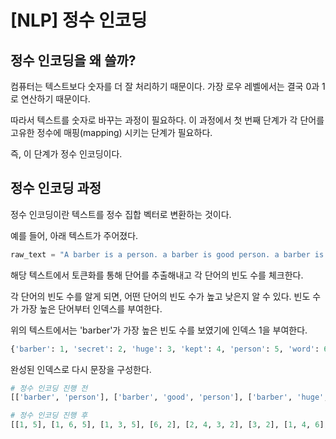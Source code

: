 # [NLP] 정수 인코딩

## 정수 인코딩을 왜 쓸까?

컴퓨터는 텍스트보다 숫자를 더 잘 처리하기 때문이다. 가장 로우 레벨에서는 결국 0과 1로 연산하기 때문이다.

따라서 텍스트를 숫자로 바꾸는 과정이 필요하다. 이 과정에서 첫 번째 단계가 각 단어를 고유한 정수에 매핑(mapping) 시키는 단계가 필요하다.

즉, 이 단계가 정수 인코딩이다.

## 정수 인코딩 과정

정수 인코딩이란 텍스트를 정수 집합 벡터로 변환하는 것이다.

예를 들어, 아래 텍스트가 주어졌다.

```python
raw_text = "A barber is a person. a barber is good person. a barber is huge person. he Knew A Secret! The Secret He Kept is huge secret. Huge secret. His barber kept his word. a barber kept his word. His barber kept his secret. But keeping and keeping such a huge secret to himself was driving the barber crazy. the barber went up a huge mountain."
```

해당 텍스트에서 토큰화를 통해 단어를 추출해내고 각 단어의 빈도 수를 체크한다.

각 단어의 빈도 수를 알게 되면, 어떤 단어의 빈도 수가 높고 낮은지 알 수 있다. 빈도 수가 가장 높은 단어부터 인덱스를 부여한다.

위의 텍스트에서는 'barber'가 가장 높은 빈도 수를 보였기에 인덱스 1을 부여한다.

```python
{'barber': 1, 'secret': 2, 'huge': 3, 'kept': 4, 'person': 5, 'word': 6, 'keeping': 7}
```

완성된 인덱스로 다시 문장을 구성한다.

```python
# 정수 인코딩 진행 전
[['barber', 'person'], ['barber', 'good', 'person'], ['barber', 'huge', 'person'], ['knew', 'secret'], ['secret', 'kept', 'huge', 'secret'], ['huge', 'secret'], ['barber', 'kept', 'word'], ['barber', 'kept', 'word'], ['barber', 'kept', 'secret'], ['keeping', 'keeping', 'huge', 'secret', 'driving', 'barber', 'crazy'], ['barber', 'went', 'huge', 'mountain']]

# 정수 인코딩 진행 후
[[1, 5], [1, 6, 5], [1, 3, 5], [6, 2], [2, 4, 3, 2], [3, 2], [1, 4, 6], [1, 4, 6], [1, 4, 2], [6, 6, 3, 2, 6, 1, 6], [1, 6, 3, 6]]
```
